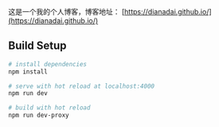 这是一个我的个人博客，博客地址： [https://dianadai.github.io/](https://dianadai.github.io/)

## Build Setup

``` bash
# install dependencies
npm install

# serve with hot reload at localhost:4000
npm run dev

# build with hot reload
npm run dev-proxy
```